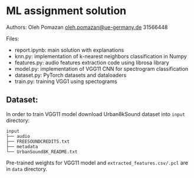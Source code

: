 # ML assignment solution

Authors: 
    Oleh Pomazan <oleh.pomazan@ue-germany.de> 31566448

Files:
 - report.ipynb: main solution with explanations 
 - knn.py: implementation of k-nearest neighbors classification in Numpy
 - features.py: audio features extraction code using librosa library
 - model.py: implementation of VGG11 CNN for spectrogram classification
 - dataset.py: PyTorch datasets and dataloaders
 - train.py: training VGG1 using spectograms

## Dataset:

In order to train VGG11 model download Urban8kSound dataset into `input` directory:

```
input
├── audio
├── FREESOUNDCREDITS.txt
├── metadata
└── UrbanSound8K_README.txt
```

Pre-trained weights for VGG11 model and `extracted_features.csv/.pcl` are in `data` directory.